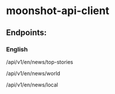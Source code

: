 # moonshot-api-client

## Endpoints:

### English
/api/v1/en/news/top-stories

/api/v1/en/news/world

/api/v1/en/news/local